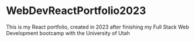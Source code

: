 # WebDevReactPortfolio2023
This is my React portfolio, created in 2023 after finishing my Full Stack Web Development bootcamp with the University of Utah
